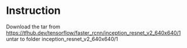 # Instruction
Download the tar from https://tfhub.dev/tensorflow/faster_rcnn/inception_resnet_v2_640x640/1
untar to folder inception_resnet_v2_640x640/1